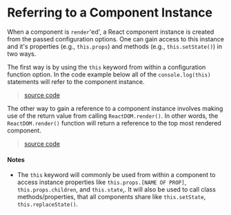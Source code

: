# Referring to a Component Instance

When a component is `render`'ed', a React component instance is created from the passed configuration options. One can gain access to this instance and it's properties (e.g., `this.props`) and methods (e.g., `this.setState()`) in two ways.

The first way is by using the `this` keyword from within a configuration function option. In the code example below all of the `console.log(this)` statements will refer to the component instance.

> [source code](https://jsfiddle.net/codylindley/xkz0ph2d/4/#tabs=js,result,html,resources)

The other way to gain a reference to a component instance involves making use of the return value from calling `ReactDOM.render()`. In other words, the `ReactDOM.render()` function will return a reference to the top most rendered component.

> [source code](https://jsfiddle.net/codylindley/vavk9b5t/2/#tabs=js,result,html,resources)

#### Notes

* The `this` keyword will commonly be used from within a component to access instance properties like `this.props.[NAME OF PROP]`, `this.props.children`, and `this.state`,. It will also be used to call class methods/properties, that all components share like `this.setState`, `this.replaceState()`.
